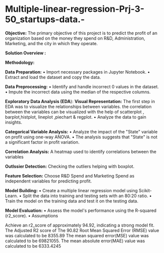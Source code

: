 # Multiple-linear-regression-Prj-3-50_startups-data.-
**Objective:**
The primary objective of this project is to predict the profit of an organization based on the money they spend on R&D, Administration, Marketing, and the city in which they operate.

**Solution Overview :**

**Methodology:**

**Data Preparation:**
•	Import necessary packages in Jupyter Notebook.
•	Extract and load the dataset and copy the data.

**Data Preprocessing:**
•	Identify and handle incorrect 0 values in the dataset.
•	Impute the incorrect data using the median of the respective columns.

**Exploratory Data Analysis (EDA**):
**Visual Representation:** The first step in EDA was to visualize the relationships between variables. the correlation between the variables can be visualized with the help of scatterplot , barplot,histplot, lineplot ,piechart & regplot.
•	Analyze the data to gain insights.

**Categorical Variable Analysis:**
•	Analyze the impact of the "State" variable on profit using one-way ANOVA.
•	The analysis suggests that "State" is not a significant factor in profit variation.

**Correlation Analysis:**
A heatmap used  to identify correlations between the variables 	

**Outlssier Detection:**
Checking the outliers helping with boxplot.

**Feature Selection:**
Choose R&D Spend and Marketing Spend as independent variables for predicting profit.

**Model Building:**
•	Create a multiple linear regression model using Scikit-Learn.
•	Split the data into training and testing sets with an 80:20 ratio.
•	Train the model on the training data and test it on the testing data.

**Model Evaluation:**
•	Assess the model's performance using the R-squared (r2_score).
•	Assumptions

Achieve an r2_score of approximately 94.92, indicating a strong model fit.
The Adjusted R2 score of  The 90.82 Root Mean Squared Error (RMSE) value was calculated to be 8355.89 The mean squared error(MSE) value was calculated to be 69821055. The mean absolute error(MAE) value was calculated to be 6333.4245
